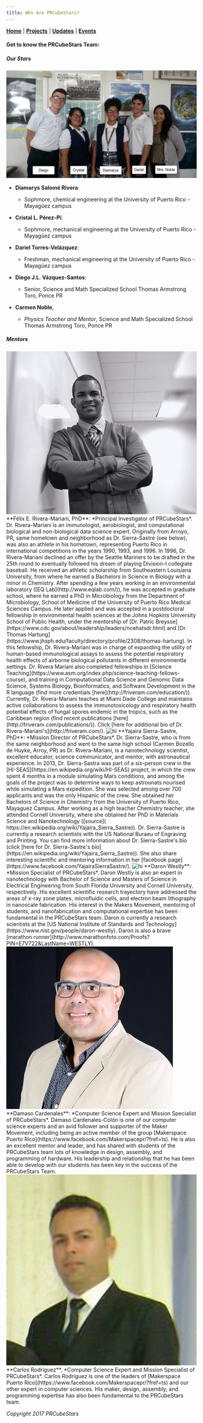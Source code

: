 ```yaml
---
title: Who Are PRCubeStars?
---
```


[**Home**](https://friveramariani.github.io/PRCubeStars/) | [**Projects**](https://friveramariani.github.io/PRCubeStars/projects) | [**Updates**](https://friveramariani.github.io/PRCubeStars/updates) | [**Events**](https://friveramariani.github.io/PRCubeStars/images)

#### Get to know the PRCubeStars Team:

##### Our Stars

<img src="Images/StudentsTeacher.jpg" alt="hi" class="inline"/>

- **Diamarys Salomé Rivera**: 
	+ Sophmore, chemical engineering at the University of Puerto Rico - Mayagüez campus

- **Cristal L. Pérez-Pi**: 
	+ Sophmore, mechanical engineering at the University of Puerto Rico - Mayagüez campus

- **Dariel Torres-Velázquez**: 
	+ Freshman, mechanical engineering at the University of Puerto Rico - Mayagüez campus

- **Diego J.L. Vázquez-Santos**:
	+ Senior, Science and Math Specialized School Thomas Armstrong Toro, Ponce PR

- **Carmen Noble**, 
	+ *Physics Teacher and Mentor*, Science and Math Specialized School Thomas Armstrong Toro, Ponce PR

##### Mentors

<img src="Images/FelixRiveraMariani.jpg" alt="hi" class="inline"/> 
**Félix E. Rivera-Mariani, PhD**: *Principal Investigator of PRCubeStars*. Dr. Rivera-Mariani is an immunologist, aerobiologist, and computational biological and non-biological data science expert. Originally from Arroyo, PR, same hometown and neighborhood as Dr. Sierra-Sastre (see below), was also an athlete in his hometown, representing Puerto Rico in international competitions in the years 1990, 1993, and 1996. In 1996, Dr. Rivera-Mariani declined an offer by the Seattle Mariners to be drafted in the 25th round to eventually followed his dream of playing Division-I collegiate baseball. He received an athletic scholarship from Southeastern Louisiana University, from where he earned a Bachelors in Science in Biology with a minor in Chemistry. After spending a few years working in an environmental laboratory ([EQ Lab](http://www.eqlab.com/)), he was accepted in graduate school, where he earned a PhD in Microbiology from the Department of Microbiology, School of Medicine of the University of Puerto Rico Medical Sciences Campus. He later applied and was accepted in a postdoctoral fellowship in environmental health sciences at the Johns Hopkins University School of Public Health, under the mentorship of [Dr. Patric Breysse](https://www.cdc.gov/about/leadership/leaders/ncehatsdr.html) and [Dr. Thomas Hartung](https://www.jhsph.edu/faculty/directory/profile/2308/thomas-hartung). In this fellowship, Dr. Rivera-Mariani was in charge of expanding the utility of human-based immunological assays to assess the potential respiratory health effects of airborne biological pollutants in different environmentla settings. Dr. Rivera Mariani also completed fellowships in [Science Teaching](https://www.asm.org/index.php/science-teaching-fellows-course), and training in Computational Data Science and Genomic Data Science, Systems Biology, Bioinformatics, and Software Development in the R language (find more credentials [here](http://friveram.com/education/)). Currently, Dr. Rivera-Mariani teaches at Miami Dade College and maintains active collaborations to assess the immunotoxicology and respiratory health potential effects of fungal spores endemic in the tropics, such as the Caribbean region (find recent publications [here](http://friveram.com/publications/)). Click [here for additional bio of  Dr. Rivera-Mariani's](http://friveram.com/).
  

<img src="Images/YajairaSierraSastre.JPG" alt="hi" class="inline"/> 
**Yajaira Sierra-Sastre, PhD**: *Mission Director of PRCubeStars*. Dr. Sierra-Sastre, who is from the same neighborhood and went to the same high school (Carmen Bozello de Huyke, Arroy, PR) as Dr. Rivera-Mariani, is a nanotechnology scientist, excellent educator, science communicator, and mentor, with astronautical experience. In 2013, Dr. Sierra-Sastra was part of a six-person crew in the [HI-SEAS](https://en.wikipedia.org/wiki/HI-SEAS) project, in which the crew spent 4 months in a module simulating Mars conditions, and among the goals of the project was to determine ways to keep astrounats nourised while simulating a Mars expedition. She was selected among over 700 applicants and was the only Hispanic of the crew. She obtained her Bachelors of Science in Chemistry from the University of Puerto Rico, Mayaguez Campus. After working as a high teacher Chemistry teacher, she attended Cornell University, where she obtained her PhD in Materials Science and Nanotechnology ([source]( https://en.wikipedia.org/wiki/Yajaira_Sierra_Sastre)). Dr. Sierra-Sastre is currently a research scientists with the US National Buraeu of Engraving and Printing. You can find more information about Dr. Sierra-Sastre's bio (click [here for Dr. Sierra-Sastre's bio](https://en.wikipedia.org/wiki/Yajaira_Sierra_Sastre)). She also share interesting scientific and mentoring information in her [facebook page](https://www.facebook.com/YajairaSierraSastre/).   
  

<img src="Images/DaronWestly.JPG" alt="hi" class="inline"/> 
**Daron Westly**: *Mission Specialist of PRCubeStars*. Daron Westly is also an expert in nanotechnology with Bachelor of Science and Masters of Science in Electrical Engineering from South Florida University and Cornell University, respectively. His excellent scientific research trayectory have addressed the areas of x-ray zone plates, microfluidic cells, and electron beam lithography in nanoscale fabrication. His interest in the Makers Movement, mentoring of students, and nanofabrication and computational expertise has been fundamental in the PRCubeStars team. Daron is currently a research scientists at the [US National Institute of Standards and Technology](https://www.nist.gov/people/daron-westly). Daron is also a brave [marathon runner](http://www.marathonfoto.com/Proofs?PIN=E7V722&LastName=WESTLY).  
  

<img src="Images/DamasoCardenalesColon.jpg" alt="hi" class="inline"/>   
**Damaso Cardenales**: *Computer Science Expert and Mission Specialist of PRCubeStars*. Dámaso Cardenales-Colón is one of our computer science experts and an avid follower and supporter of the Maker Movement, including being an active member of the group [Makerspace Puerto Rico](https://www.facebook.com/Makerspacepr/?fref=ts). He is also an excellent mentor and leader, and has shared with students of the PRCubeStars team lots of knowledge in design, assembly, and programming of hardware. His leadership and relationship that he has been able to develop with our students has been key in the success of the PRCubeStars Team. 
  

<img src="Images/CarlosRodriguez.jpg" alt="hi" class="inline"/> 
**Carlos Rodriguez**, *Computer Science Expert and Mission Specialist of PRCubeStars*. Carlos Rodríguez is one of the leaders of [Makerspace Puerto Rico](https://www.facebook.com/Makerspacepr/?fref=ts) and our other expert in computer sciences. His maker, design, assembly, and programming expertise has also been fundamental to the PRCubeStars team.



*Copyright 2017 PRCubeStars*